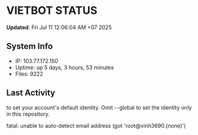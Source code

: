 # VIETBOT STATUS
**Updated**: Fri Jul 11 12:06:04 AM +07 2025

## System Info
- IP: 103.77.172.150
- Uptime: up 5 days, 3 hours, 53 minutes
- Files: 9222

## Last Activity

to set your account's default identity.
Omit --global to set the identity only in this repository.

fatal: unable to auto-detect email address (got 'root@vinh3690.(none)')
